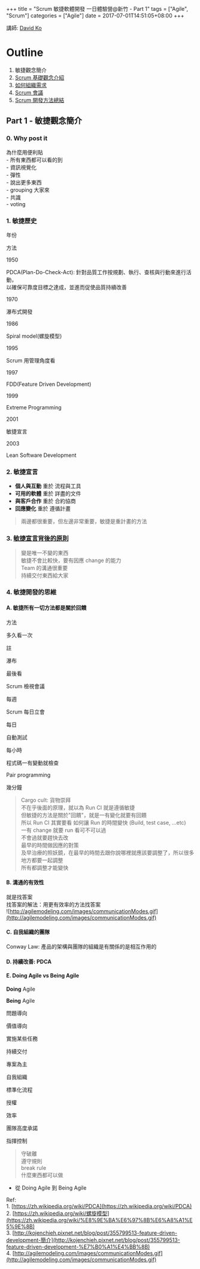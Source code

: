 +++
title = "Scrum 敏捷軟體開發 一日體驗營@新竹 - Part 1"
tags = ["Agile", "Scrum"]
categories = ["Agile"]
date = 2017-07-01T14:51:05+08:00
+++

講師: [David Ko](http://kojenchieh.pixnet.net/blog)

Outline
=======

1.  敏捷觀念簡介
2.  [Scrum 基礎觀念介紹](/posts/2017-07-02-scrum-hsinchu-part2/)
3.  [如何組織需求](/posts/2017-07-02-scrum-hsinchu-part3/)
4.  [Scrum 會議](/posts/2017-07-02-scrum-hsinchu-part4/)
5.  [Scrum 開發方法總結](/posts/2017-07-02-scrum-hsinchu-part5/)

Part 1 - 敏捷觀念簡介
---------------

### 0\. Why post it

為什麼用便利貼  
\- 所有東西都可以看的到  
\- 資訊視覺化  
\- 彈性  
\- 說出更多東西  
\- grouping 大家來  
\- 共識  
\- voting

### 1\. 敏捷歷史

年份

方法

1950

PDCA(Plan-Do-Check-Act): 針對品質工作按規劃、執行、查核與行動來進行活動，  
以確保可靠度目標之達成，並進而促使品質持續改善

1970

瀑布式開發

1986

Spiral model(螺旋模型)

1995

Scrum 用管理角度看

1997

FDD(Feature Driven Development)

1999

Extreme Programming

2001

敏捷宣言

2003

Lean Software Development

### 2\. 敏捷宣言

*   **個人與互動** 重於 流程與工具
*   **可用的軟體** 重於 詳盡的文件
*   **與客戶合作** 重於 合約協商
*   **回應變化** 重於 遵循計畫

> 兩邊都很重要，但左邊非常重要，敏捷是重計畫的方法

### 3\. [敏捷宣言背後的原則](http://agilemanifesto.org/iso/zhcht/principles.html)

> 變是唯一不變的東西  
> 敏捷不會比較快，要有因應 change 的能力  
> Team 的溝通很重要  
> 持續交付東西給大家

### 4\. 敏捷開發的思維

#### A. **敏捷所有一切方法都是關於回饋**

方法

多久看一次

註

瀑布

最後看

Scrum 檢視會議

每週

Scrum 每日立會

每日

自動測試

每小時

程式碼一有變動就檢查

Pair programming

幾分鐘

> Cargo cult: 貨物崇拜  
> 不在乎後面的原理，就以為 Run CI 就是遵循敏捷  
> 但敏捷的方法是關於"回饋"，就是一有變化就要有回饋  
> 所以 Run CI 其實要看 如何讓 Run 的時間變快 (Build, test case, ...etc)  
> 一有 change 就要 run 看可不可以過  
> 不會過就要趕快去改  
> 最早的時間做因應的對策  
> 及早治療的照妖鏡，在最早的時間去跟你說哪裡就應該要調整了，所以很多地方都要一起調整  
> 所有都調整才能變快

#### B. **溝通的有效性**

就是找答案  
找答案的解法：用更有效率的方法找答案  
![http://agilemodeling.com/images/communicationModes.gif](http://agilemodeling.com/images/communicationModes.gif)

#### C. 自我組織的團隊

Conway Law: 產品的架構與團隊的組織是有關係的是相互作用的

#### D. 持續改善: PDCA

#### E. **Doing** Agile vs **Being** Agile

**Doing** Agile

**Being** Agile

問題導向

價值導向

實施某些任務

持續交付

專案為主

自我組織

標準化流程

授權

效率

團隊高度承諾

指揮控制

> 守破離  
> 遵守規則  
> break rule  
> 什麼東西都可以做

*   從 Doing Agile 到 Being Agile

Ref:  
1\. [https://zh.wikipedia.org/wiki/PDCA](https://zh.wikipedia.org/wiki/PDCA)  
2\. [https://zh.wikipedia.org/wiki/螺旋模型](https://zh.wikipedia.org/wiki/%E8%9E%BA%E6%97%8B%E6%A8%A1%E5%9E%8B)  
3\. [http://kojenchieh.pixnet.net/blog/post/355799513-feature-driven-development-簡介](http://kojenchieh.pixnet.net/blog/post/355799513-feature-driven-development-%E7%B0%A1%E4%BB%8B)  
4\. [http://agilemodeling.com/images/communicationModes.gif](http://agilemodeling.com/images/communicationModes.gif)

